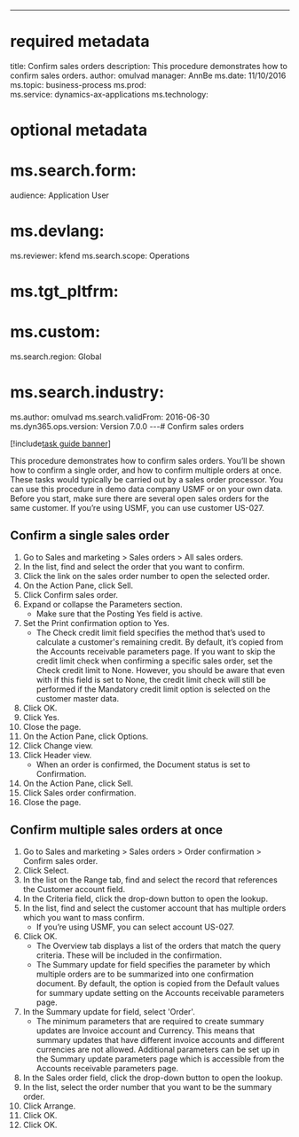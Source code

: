 --- 
# required metadata 
 
title: Confirm sales orders
description: This procedure demonstrates how to confirm sales orders. 
author: omulvad
manager: AnnBe 
ms.date: 11/10/2016
ms.topic: business-process 
ms.prod:  
ms.service: dynamics-ax-applications 
ms.technology:  
 
# optional metadata 
 
# ms.search.form:   
audience: Application User 
# ms.devlang:  
ms.reviewer: kfend
ms.search.scope: Operations 
# ms.tgt_pltfrm:  
# ms.custom:  
ms.search.region: Global
# ms.search.industry: 
ms.author: omulvad
ms.search.validFrom: 2016-06-30 
ms.dyn365.ops.version: Version 7.0.0 
---# Confirm sales orders

[!include[task guide banner](../../includes/task-guide-banner.md)]

This procedure demonstrates how to confirm sales orders. You’ll be shown how to confirm a single order, and how to confirm multiple orders at once. These tasks would typically be carried out by a sales order processor. You can use this procedure in demo data company USMF or on your own data. Before you start, make sure there are several open sales orders for the same customer. If you’re using USMF, you can use customer US-027.


## Confirm a single sales order
1. Go to Sales and marketing > Sales orders > All sales orders.
2. In the list, find and select the order that you want to confirm.
3. Click the link on the sales order number to open the selected order.
4. On the Action Pane, click Sell.
5. Click Confirm sales order.
6. Expand or collapse the Parameters section.
    * Make sure that the Posting Yes field is active.  
7. Set the Print confirmation option to Yes.
    * The Check credit limit field specifies the method that’s used to calculate a customer's remaining credit. By default, it’s copied from the Accounts receivable parameters page. If you want to skip the credit limit check when confirming a specific sales order, set the Check credit limit to None. However, you should be aware that even with if this field is set to None, the credit limit check will still be performed if the Mandatory credit limit option is selected on the customer master data.  
8. Click OK.
9. Click Yes.
10. Close the page.
11. On the Action Pane, click Options.
12. Click Change view.
13. Click Header view.
    * When an order is confirmed, the Document status is set to Confirmation.  
14. On the Action Pane, click Sell.
15. Click Sales order confirmation.
16. Close the page.

## Confirm multiple sales orders at once
1. Go to Sales and marketing > Sales orders > Order confirmation > Confirm sales order.
2. Click Select.
3. In the list on the Range tab, find and select the record that references the Customer account field.
4. In the Criteria field, click the drop-down button to open the lookup.
5. In the list, find and select the customer account that has multiple orders which you want to mass confirm.
    * If you’re using USMF, you can select account US-027.  
6. Click OK.
    * The Overview tab displays a list of the orders that match the query criteria. These will be included in the confirmation.  
    * The Summary update for field specifies the parameter by which multiple orders are to be summarized into one confirmation document. By default, the option is copied from the Default values for summary update setting on the Accounts receivable parameters page.  
7. In the Summary update for field, select 'Order'.
    * The minimum parameters that are required to create summary updates are Invoice account and Currency. This means that summary updates that have different invoice accounts and different currencies are not allowed. Additional parameters can be set up in the Summary update parameters page which is accessible from the Accounts receivable parameters page.  
8. In the Sales order field, click the drop-down button to open the lookup.
9. In the list, select the order number that you want to be the summary order.
10. Click Arrange.
11. Click OK.
12. Click OK.

